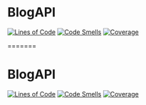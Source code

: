 
# BlogAPI
[![Lines of Code](https://sonarcloud.io/api/project_badges/measure?project=LPMahan_BlogAPI&metric=ncloc)](https://sonarcloud.io/summary/new_code?id=LPMahan_BlogAPI)
[![Code Smells](https://sonarcloud.io/api/project_badges/measure?project=LPMahan_BlogAPI&metric=code_smells)](https://sonarcloud.io/summary/new_code?id=LPMahan_BlogAPI)
[![Coverage](https://sonarcloud.io/api/project_badges/measure?project=LPMahan_BlogAPI&metric=coverage)](https://sonarcloud.io/summary/new_code?id=LPMahan_BlogAPI)

=======
# BlogAPI

[![Lines of Code](https://sonarcloud.io/api/project_badges/measure?project=LPMahan_BlogAPI&metric=ncloc)](https://sonarcloud.io/summary/new_code?id=LPMahan_BlogAPI)
[![Code Smells](https://sonarcloud.io/api/project_badges/measure?project=LPMahan_BlogAPI&metric=code_smells)](https://sonarcloud.io/summary/new_code?id=LPMahan_BlogAPI)
[![Coverage](https://sonarcloud.io/api/project_badges/measure?project=LPMahan_BlogAPI&metric=coverage)](https://sonarcloud.io/summary/new_code?id=LPMahan_BlogAPI)
